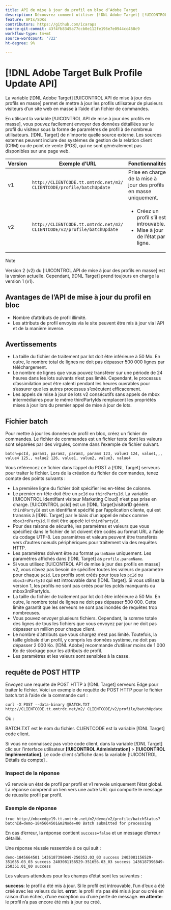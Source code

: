```yaml
---
title: API de mise à jour du profil en bloc d’Adobe Target
description: Découvrez comment utiliser [!DNL Adobe Target] [!UICONTROL API de mise à jour des profils en masse] pour envoyer des données de profil de plusieurs visiteurs à [!DNL Target].
feature: APIs/SDKs
contributors: https://github.com/icaraps
source-git-commit: 43f4fb8345a77ccb0e112fe196e7e0944cc468c9
workflow-type: tm+mt
source-wordcount: '722'
ht-degree: 9%

---
```


# [!DNL Adobe Target Bulk Profile Update API]

La variable [!DNL Adobe Target] [!UICONTROL API de mise à jour des profils en masse] permet de mettre à jour les profils utilisateur de plusieurs visiteurs d’un site web en masse à l’aide d’un fichier de commandes.

En utilisant la variable [!UICONTROL API de mise à jour des profils en masse], vous pouvez facilement envoyer des données détaillées sur le profil du visiteur sous la forme de paramètres de profil à de nombreux utilisateurs. [!DNL Target] de n’importe quelle source externe. Les sources externes peuvent inclure des systèmes de gestion de la relation client (CRM) ou de point de vente (POS), qui ne sont généralement pas disponibles sur une page web.

| Version | Exemple d’URL | Fonctionnalités |
| --- | --- | --- |
| v1 | `http://CLIENTCODE.tt.omtrdc.net/m2/ CLIENTCODE/profile/batchUpdate` | Prise en charge de la mise à jour des profils en masse uniquement. |
| v2 | `http://CLIENTCODE.tt.omtrdc.net/m2/ CLIENTCODE/v2/profile/batchUpdate` | <ul><li>Créez un profil s’il est introuvable.</li><li>Mise à jour de l’état par ligne.</li></ul> |

>[!NOTE]
>
>Version 2 (v2) du [!UICONTROL API de mise à jour des profils en masse] est la version actuelle. Cependant, [!DNL Target] prend toujours en charge la version 1 (v1).

## Avantages de l’API de mise à jour du profil en bloc

* Nombre d’attributs de profil illimité.
* Les attributs de profil envoyés via le site peuvent être mis à jour via l’API et de la manière inverse.

## Avertissements

* La taille du fichier de traitement par lot doit être inférieure à 50 Mo. En outre, le nombre total de lignes ne doit pas dépasser 500 000 lignes par téléchargement.
* Le nombre de lignes que vous pouvez transférer sur une période de 24 heures dans les lots suivants n’est pas limité. Cependant, le processus d’assimilation peut être ralenti pendant les heures ouvrables pour s’assurer que les autres processus s’exécutent efficacement.
* Les appels de mise à jour de lots v2 consécutifs sans appels de mbox intermédiaires pour le même thirdPartyIds remplacent les propriétés mises à jour lors du premier appel de mise à jour de lots.

## Fichier batch

Pour mettre à jour les données de profil en bloc, créez un fichier de commandes. Le fichier de commandes est un fichier texte dont les valeurs sont séparées par des virgules, comme dans l’exemple de fichier suivant.

``````
batch=pcId, param1, param2, param3, param4 123, value1 124, value1,,, value4 125,, value2 126, value1, value2, value3, value4
``````

Vous référencez ce fichier dans l’appel du POST à [!DNL Target] serveurs pour traiter le fichier. Lors de la création du fichier de commandes, tenez compte des points suivants :

* La première ligne du fichier doit spécifier les en-têtes de colonne.
* Le premier en-tête doit être un `pcId` ou `thirdPartyId`. La variable [!UICONTROL Identifiant visiteur Marketing Cloud] n’est pas prise en charge. [!UICONTROL pcId] est un [!DNL Target]visitorID généré. `thirdPartyId` est un identifiant spécifié par l’application cliente, qui est transmis à [!DNL Target] par le biais d’un appel de mbox comme `mbox3rdPartyId`. Il doit être appelé ici `thirdPartyId`.
* Pour des raisons de sécurité, les paramètres et valeurs que vous spécifiez dans le fichier de lot doivent être codés au format URL à l’aide du codage UTF-8. Les paramètres et valeurs peuvent être transférés vers d’autres noeuds périphériques pour traitement via des requêtes HTTP.
* Les paramètres doivent être au format `paramName` uniquement. Les paramètres affichés dans [!DNL Target] as `profile.paramName`.
* Si vous utilisez [!UICONTROL API de mise à jour des profils en masse] v2, vous n’avez pas besoin de spécifier toutes les valeurs de paramètre pour chaque `pcId`. Les profils sont créés pour tous les `pcId` ou `mbox3rdPartyId` qui est introuvable dans [!DNL Target]. Si vous utilisez la version 1, les profils ne sont pas créés pour les pcIds manquants ou mbox3rdPartyIds.
* La taille du fichier de traitement par lot doit être inférieure à 50 Mo. En outre, le nombre total de lignes ne doit pas dépasser 500 000. Cette limite garantit que les serveurs ne sont pas inondés de requêtes trop nombreuses.
* Vous pouvez envoyer plusieurs fichiers. Cependant, la somme totale des lignes de tous les fichiers que vous envoyez par jour ne doit pas dépasser un million pour chaque client.
* Le nombre d’attributs que vous chargez n’est pas limité. Toutefois, la taille globale d’un profil, y compris les données système, ne doit pas dépasser 2 000 Ko. [!DNL Adobe] recommande d’utiliser moins de 1 000 Ko de stockage pour les attributs de profil.
* Les paramètres et les valeurs sont sensibles à la casse.

## requête de POST HTTP

Envoyez une requête de POST HTTP à [!DNL Target] serveurs Edge pour traiter le fichier. Voici un exemple de requête de POST HTTP pour le fichier batch.txt à l’aide de la commande curl :

``````
curl -X POST --data-binary @BATCH.TXT http://CLIENTCODE.tt.omtrdc.net/m2/ CLIENTCODE/v2/profile/batchUpdate
``````

Où :

BATCH.TXT est le nom du fichier. CLIENTCODE est la variable [!DNL Target] code client.

Si vous ne connaissez pas votre code client, dans la variable [!DNL Target] clic sur l’interface utilisateur **[!UICONTROL Administration]** > **[!UICONTROL Implémentation]**. Le code client s’affiche dans la variable [!UICONTROL Détails du compte] .

### Inspect de la réponse

v2 renvoie un état de profil par profil et v1 renvoie uniquement l’état global. La réponse comprend un lien vers une autre URL qui comporte le message de réussite profil par profil.

### Exemple de réponse

```
true http://mboxedge19.tt.omtrdc.net/m2/demo/v2/profile/batchStatus?batchId=demo-1845664501&m2Node=00 Batch submitted for processing
```

En cas d’erreur, la réponse contient `success=false` et un message d’erreur détaillé.

Une réponse réussie ressemble à ce qui suit :

``````
demo-1845664501 1436187396849-250353.03_03 success 2403081156529-351655.03_03 success 2403081156529-351656.03_03 success 1436187396849-250351.01_00 success 
``````

Les valeurs attendues pour les champs d’état sont les suivantes :

**success**: le profil a été mis à jour. Si le profil est introuvable, l’un d’eux a été créé avec les valeurs du lot.
**error**: le profil n’a pas été mis à jour ou créé en raison d’un échec, d’une exception ou d’une perte de message.
**en attente**: le profil n’a pas encore été mis à jour ou créé.



